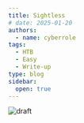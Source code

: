 ```yaml
---
title: Sightless
# date: 2025-01-20
authors:
  - name: cyberrole
tags:
  - HTB
  - Easy
  - Write-up
type: blog
sidebar:
  open: true
---
```


<img src="https://github.com/coder-role/cyberrole/blob/main/assets/images/comingsoon.png?raw=true" alt="draft">

<!--more-->
